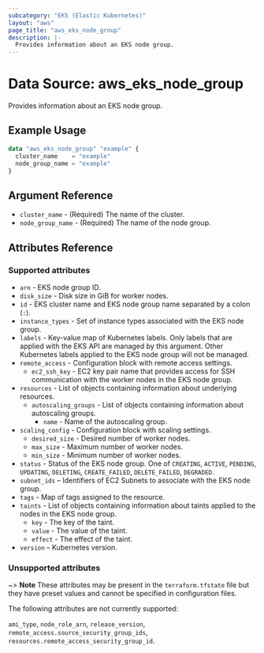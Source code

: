 ```yaml
---
subcategory: "EKS (Elastic Kubernetes)"
layout: "aws"
page_title: "aws_eks_node_group"
description: |-
  Provides information about an EKS node group.
---
```


# Data Source: aws_eks_node_group

Provides information about an EKS node group.

## Example Usage

```terraform
data "aws_eks_node_group" "example" {
  cluster_name    = "example"
  node_group_name = "example"
}
```

## Argument Reference

* `cluster_name` - (Required) The name of the cluster.
* `node_group_name` - (Required) The name of the node group.

## Attributes Reference

### Supported attributes

* `arn` - EKS node group ID.
* `disk_size` - Disk size in GiB for worker nodes.
* `id` - EKS cluster name and EKS node group name separated by a colon (`:`).
* `instance_types` - Set of instance types associated with the EKS node group.
* `labels` - Key-value map of Kubernetes labels. Only labels that are applied with the EKS API are managed by this argument. Other Kubernetes labels applied to the EKS node group will not be managed.
* `remote_access` - Configuration block with remote access settings.
    * `ec2_ssh_key` - EC2 key pair name that provides access for SSH communication with the worker nodes in the EKS node group.
* `resources` - List of objects containing information about underlying resources.
    * `autoscaling_groups` - List of objects containing information about autoscaling groups.
        * `name` - Name of the autoscaling group.
* `scaling_config` - Configuration block with scaling settings.
    * `desired_size` - Desired number of worker nodes.
    * `max_size` - Maximum number of worker nodes.
    * `min_size` - Minimum number of worker nodes.
* `status` - Status of the EKS node group. One of `CREATING`, `ACTIVE`, `PENDING`, `UPDATING`, `DELETING`, `CREATE_FAILED`, `DELETE_FAILED`, `DEGRADED`.
* `subnet_ids` – Identifiers of EC2 Subnets to associate with the EKS node group.
* `tags` - Map of tags assigned to the resource.
* `taints` - List of objects containing information about taints applied to the nodes in the EKS node group.
    * `key` - The key of the taint.
    * `value` - The value of the taint.
    * `effect` - The effect of the taint.
* `version` – Kubernetes version.

### Unsupported attributes

~> **Note** These attributes may be present in the `terraform.tfstate` file but they have preset values and cannot be specified in configuration files.

The following attributes are not currently supported:

`ami_type`, `node_role_arn`, `release_version`, `remote_access.source_security_group_ids`, `resources.remote_access_security_group_id`.

